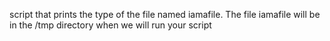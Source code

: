  script that prints the type of the file named iamafile. The file iamafile will be in the /tmp directory when we will run your script
